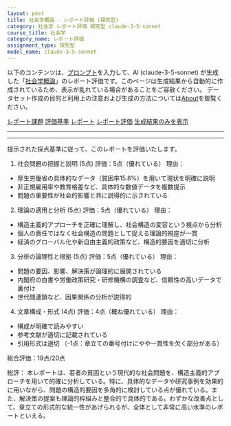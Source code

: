 ```yaml
---
layout: post
title: 社会学概論 - レポート評価 (探究型)
category: 社会学 レポート評価 探究型 claude-3-5-sonnet
course_title: 社会学
category_name: レポート評価
assignment_type: 探究型
model_name: claude-3-5-sonnet
---
```


以下のコンテンツは、[プロンプト](http://127.0.0.1:8000/generated/社会学/claude-3-5-sonnet/prompt_レポート評価-探究型.md)を入力して、AI (claude-3-5-sonnet) が生成した「[社会学概論](/contents/社会学/)」のレポート評価です。このページは生成結果から自動的に作成されているため、表示が乱れている場合があることをご容赦ください。
データセット作成の目的と利用上の注意および生成の方法については[About](/About)を御覧ください。

[レポート課題](../レポート課題-探究型)
[評価基準](../評価基準-探究型)
[レポート](../レポート-探究型)
[レポート評価](../レポート評価-探究型)
[生成結果のみを表示](http://127.0.0.1:8000/generated/社会学/claude-3-5-sonnet/レポート評価-探究型.md)
  

***
***
  
提示された採点基準に従って、このレポートを評価いたします。

1. 社会問題の把握と説明 (5点)
評価：5点（優れている）
理由：
- 厚生労働省の具体的なデータ（貧困率15.8%）を用いて現状を明確に説明
- 非正規雇用率や教育格差など、具体的な数値データを複数提示
- 問題の重要性が社会的影響と共に説得的に示されている

2. 理論の適用と分析 (5点)
評価：5点（優れている）
理由：
- 構造主義的アプローチを正確に理解し、社会構造の変容という視点から分析
- 個人の責任ではなく社会構造の問題として捉える理論的視座が一貫
- 経済のグローバル化や新自由主義的政策など、構造的要因を適切に分析

3. 分析の論理性と根拠 (5点)
評価：5点（優れている）
理由：
- 問題の要因、影響、解決策が論理的に展開されている
- 内閣府の白書や労働政策研究・研修機構の調査など、信頼性の高いデータで裏付け
- 世代間連鎖など、因果関係の分析が説得的

4. 文章構成・形式 (4点)
評価：4点（概ね優れている）
理由：
- 構成が明確で読みやすい
- 参考文献が適切に記載されている
- 引用形式は適切
（-1点：章立ての番号付けにやや一貫性を欠く部分がある）

総合評価：19点/20点

総評：
本レポートは、若者の貧困という現代的な社会問題を、構造主義的アプローチを用いて的確に分析している。特に、具体的なデータや研究事例を効果的に用いながら、問題の構造的要因を多角的に検討している点が優れている。また、解決策の提案も理論的枠組みと整合的で具体的である。わずかな改善点として、章立ての形式的な統一性があげられるが、全体として非常に高い水準のレポートといえる。
